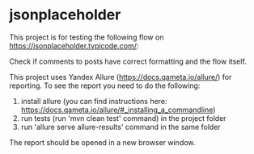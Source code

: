 # jsonplaceholder
This project is for testing the following flow on https://jsonplaceholder.typicode.com/:

Check if comments to posts have correct formatting and the flow itself.

This project uses Yandex Allure (https://docs.qameta.io/allure/) for reporting. To see the report you need to do the following:

1. install allure (you can find instructions here: https://docs.qameta.io/allure/#_installing_a_commandline)
2. run tests (run 'mvn clean test' command) in the project folder
3. run 'allure serve allure-results' command in the same folder

The report should be opened in a new browser window.
